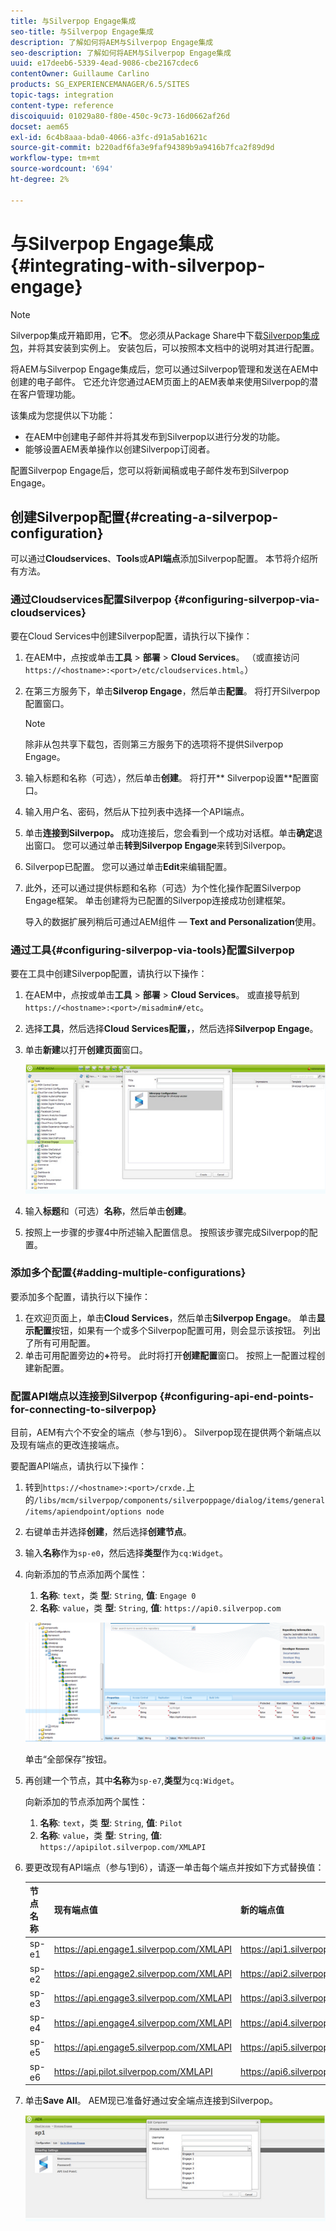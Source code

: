 ```yaml
---
title: 与Silverpop Engage集成
seo-title: 与Silverpop Engage集成
description: 了解如何将AEM与Silverpop Engage集成
seo-description: 了解如何将AEM与Silverpop Engage集成
uuid: e17deeb6-5339-4ead-9086-cbe2167cdec6
contentOwner: Guillaume Carlino
products: SG_EXPERIENCEMANAGER/6.5/SITES
topic-tags: integration
content-type: reference
discoiquuid: 01029a80-f80e-450c-9c73-16d0662af26d
docset: aem65
exl-id: 6c4b8aaa-bda0-4066-a3fc-d91a5ab1621c
source-git-commit: b220adf6fa3e9faf94389b9a9416b7fca2f89d9d
workflow-type: tm+mt
source-wordcount: '694'
ht-degree: 2%

---
```


# 与Silverpop Engage集成{#integrating-with-silverpop-engage}

>[!NOTE]
>
>Silverpop集成开箱即用，它&#x200B;**不**。 您必须从Package Share中下载[Silverpop集成包](https://www.adobeaemcloud.com/content/marketplace/marketplaceProxy.html?packagePath=/content/companies/public/adobe/packages/aem620/product/cq-mcm-integrations-silverpop-content)，并将其安装到实例上。 安装包后，可以按照本文档中的说明对其进行配置。

将AEM与Silverpop Engage集成后，您可以通过Silverpop管理和发送在AEM中创建的电子邮件。 它还允许您通过AEM页面上的AEM表单来使用Silverpop的潜在客户管理功能。

该集成为您提供以下功能：

* 在AEM中创建电子邮件并将其发布到Silverpop以进行分发的功能。
* 能够设置AEM表单操作以创建Silverpop订阅者。

配置Silverpop Engage后，您可以将新闻稿或电子邮件发布到Silverpop Engage。

## 创建Silverpop配置{#creating-a-silverpop-configuration}

可以通过&#x200B;**Cloudservices**、**Tools**&#x200B;或&#x200B;**API端点**&#x200B;添加Silverpop配置。 本节将介绍所有方法。

### 通过Cloudservices配置Silverpop {#configuring-silverpop-via-cloudservices}

要在Cloud Services中创建Silverpop配置，请执行以下操作：

1. 在AEM中，点按或单击&#x200B;**工具** > **部署** > **Cloud Services**。 （或直接访问`https://<hostname>:<port>/etc/cloudservices.html`。）
1. 在第三方服务下，单击&#x200B;**Silverop Engage**，然后单击&#x200B;**配置**。 将打开Silverpop配置窗口。

   >[!NOTE]
   >
   >除非从包共享下载包，否则第三方服务下的选项将不提供Silverpop Engage。

1. 输入标题和名称（可选），然后单击&#x200B;**创建**。 将打开** Silverpop设置**配置窗口。
1. 输入用户名、密码，然后从下拉列表中选择一个API端点。
1. 单击&#x200B;**连接到Silverpop。** 成功连接后，您会看到一个成功对话框。单击&#x200B;**确定**&#x200B;退出窗口。 您可以通过单击&#x200B;**转到Silverpop Engage**&#x200B;来转到Silverpop。
1. Silverpop已配置。 您可以通过单击&#x200B;**Edit**&#x200B;来编辑配置。
1. 此外，还可以通过提供标题和名称（可选）为个性化操作配置Silverpop Engage框架。 单击创建将为已配置的Silverpop连接成功创建框架。

   导入的数据扩展列稍后可通过AEM组件 — **Text and Personalization**&#x200B;使用。

### 通过工具{#configuring-silverpop-via-tools}配置Silverpop

要在工具中创建Silverpop配置，请执行以下操作：

1. 在AEM中，点按或单击&#x200B;**工具** > **部署** > **Cloud Services**。 或直接导航到`https://<hostname>:<port>/misadmin#/etc`。
1. 选择&#x200B;**工具**，然后选择&#x200B;**Cloud Services配置，**，然后选择&#x200B;**Silverpop Engage**。
1. 单击&#x200B;**新建**&#x200B;以打开&#x200B;**创建页面**&#x200B;窗口。

   ![chlimage_1-6](assets/chlimage_1-6.jpeg)

1. 输入&#x200B;**标题**&#x200B;和（可选）**名称**，然后单击&#x200B;**创建**。
1. 按照上一步骤的步骤4中所述输入配置信息。 按照该步骤完成Silverpop的配置。

### 添加多个配置{#adding-multiple-configurations}

要添加多个配置，请执行以下操作：

1. 在欢迎页面上，单击&#x200B;**Cloud Services**，然后单击&#x200B;**Silverpop Engage**。 单击&#x200B;**显示配置**&#x200B;按钮，如果有一个或多个Silverpop配置可用，则会显示该按钮。 列出了所有可用配置。
1. 单击可用配置旁边的&#x200B;**+**&#x200B;符号。 此时将打开&#x200B;**创建配置**&#x200B;窗口。 按照上一配置过程创建新配置。

### 配置API端点以连接到Silverpop {#configuring-api-end-points-for-connecting-to-silverpop}

目前，AEM有六个不安全的端点（参与1到6）。 Silverpop现在提供两个新端点以及现有端点的更改连接端点。

要配置API端点，请执行以下操作：

1. 转到`https://<hostname>:<port>/crxde.`上的`/libs/mcm/silverpop/components/silverpoppage/dialog/items/general/items/apiendpoint/options node`
1. 右键单击并选择&#x200B;**创建**，然后选择&#x200B;**创建节点**。
1. 输入&#x200B;**名称**&#x200B;作为`sp-e0`，然后选择&#x200B;**类型**&#x200B;作为`cq:Widget`。
1. 向新添加的节点添加两个属性：

   1. **名称**: `text`，类 **型**: `String`,  **值**:  `Engage 0`
   1. **名称**: `value`，类 **型**: `String`,  **值**:  `https://api0.silverpop.com`

   ![chlimage_1-42](assets/chlimage_1-42.png)

   单击“全部保存”按钮。

1. 再创建一个节点，其中&#x200B;**名称**&#x200B;为`sp-e7`,**类型**&#x200B;为`cq:Widget`。

   向新添加的节点添加两个属性：

   1. **名称**: `text`，类 **型**: `String`,  **值**:  `Pilot`
   1. **名称**: `value`，类 **型**: `String`,  **值**:  `https://apipilot.silverpop.com/XMLAPI`

1. 要更改现有API端点（参与1到6），请逐一单击每个端点并按如下方式替换值：

   | **节点名称** | **现有端点值** | **新的端点值** |
   |---|---|---|
   | sp-e1 | https://api.engage1.silverpop.com/XMLAPI | https://api1.silverpop.com |
   | sp-e2 | https://api.engage2.silverpop.com/XMLAPI | https://api2.silverpop.com |
   | sp-e3 | https://api.engage3.silverpop.com/XMLAPI | https://api3.silverpop.com |
   | sp-e4 | https://api.engage4.silverpop.com/XMLAPI | https://api4.silverpop.com |
   | sp-e5 | https://api.engage5.silverpop.com/XMLAPI | https://api5.silverpop.com |
   | sp-e6 | https://api.pilot.silverpop.com/XMLAPI | https://api6.silverpop.com |

1. 单击&#x200B;**Save All**。 AEM现已准备好通过安全端点连接到Silverpop。

   ![chlimage_1-7](assets/chlimage_1-7.jpeg)
